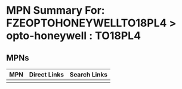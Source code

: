 



# MPN Summary For: FZEOPTOHONEYWELLTO18PL4 > opto-honeywell : TO18PL4

## MPNs
  

|MPN|Direct Links|Search Links|
| :--- | :--- | :--- |
||||
